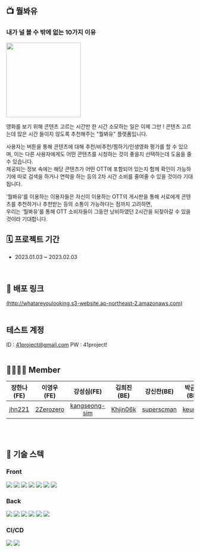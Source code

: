 ## :tv: 뭘봐유
### 내가 널 볼 수 밖에 없는 10가지 이유

<img src = https://i.postimg.cc/y6GbHprc/Green-Logo.png width = "200">

영화를 보기 위해 콘텐츠 고르는 시간만 한 시간 소모하는 일은 이제 그만 ! 콘텐츠 고르는데 많은 시간 들이지 않도록 추천해주는 "뭘봐유" 플랫폼입니다.


사용자는 버튼을 통해 콘텐츠에 대해 추천/비추천/찜하기/인생영화 평가를 할 수 있으며, 이는 다른 사용자에게도 어떤 콘텐츠를 시청하는 것이 좋을지 선택하는데 도움을 줄 수 있습니다.
<br/>제공되는 정보 속에는 해당 콘텐츠가 어떤 OTT에 포함되어 있는지 함께 확인이 가능하기에 따로 검색을 하거나 연락을 하는 등의 2차 시간 소비를 줄여줄 수 있을 것이라 기대됩니다.


‘뭘봐유’를 이용하는 이용자들은 자신이 이용하는 OTT의 게시판을 통해 서로에게 콘텐츠를 추천하거나 추천받는 등의 소통이 가능하다는 점까지 고려하면,<br>우리는 ‘뭘봐유’를 통해 OTT 소비자들이 그동안 낭비하였던 2시간을 되찾아갈 수 있을것이라 기대합니다.

## 🗓️ 프로젝트 기간
- 2023.01.03 ~ 2023.02.03
</br>

## :link: 배포 링크
[(http://whatareyoulooking.s3-website.ap-northeast-2.amazonaws.com)](http://whatareyoulooking.s3-website.ap-northeast-2.amazonaws.com)
</br></br>

##  테스트 계정
ID : 41project@gmail.com
PW : 41project!
</br></br>

## 👨‍👩‍👧‍👦 Member

| 장한나(FE) |  이영우 (FE) |  강성심(FE)  |  김희진(BE)  |  강신찬(BE) |  박금비(BE) |
| :-: | :-: |  :-: |  :-: |  :-: |  :-: |
| [jhn221](https://github.com/jhn221) | [2Zerozero](https://github.com/2Zerozero) | [kangseong-sim](https://github.com/kangseong-sim) | [Khjin06k](https://github.com/Khjin06k) | [superscman](https://github.com/superscman)| [keumbi](https://github.com/keumbi)

</br></br>
## :low_brightness: 기술 스텍
### Front

<img src="https://img.shields.io/badge/react-61DAFB?style=for-the-badge&logo=react&logoColor=black"> <img src="https://img.shields.io/badge/styledcomponents-DB7093?style=for-the-badge&logo=styledcomponents&logoColor=black"> <img src="https://img.shields.io/badge/React_Query-FF4154?style=for-the-badge&logo=React_Query&logoColor=white"> <img src="https://img.shields.io/badge/React_Router-CA4245?style=for-the-badge&logo=React_Router&logoColor=white"/> <img src="https://img.shields.io/badge/Axios-181717?style=for-the-badge&logo=Axios&logoColor=white"> <img src="https://img.shields.io/badge/html5-E34F26?style=for-the-badge&logo=html5&logoColor=white"> <img src="https://img.shields.io/badge/JavaScript-FFC000?style=for-the-badge&logo=JavaScript&logoColor=black"/> 

### Back

<img src="https://img.shields.io/badge/spring-6DB33F?style=for-the-badge&logo=spring&logoColor=white"/> <img src="https://img.shields.io/badge/springBoot-6DB33F?style=for-the-badge&logo=springBoot&logoColor=white"/> <img src="https://img.shields.io/badge/JAVA-F05032?style=for-the-badge&logo=JAVA&logoColor=white"/> <img src="https://img.shields.io/badge/MySQL-4479A1?style=for-the-badge&logo=MySQL&logoColor=white"/> <img src="https://img.shields.io/badge/Apache-D22128?style=for-the-badge&logo=Apache&logoColor=white"/> <img src="https://img.shields.io/badge/SpringSecurity-6DB33F?style=for-the-badge&logo=SpringSecurity&logoColor=white"/>


### CI/CD

  <img src="https://img.shields.io/badge/Amazon S3-569A31?style=for-the-badge&logo=Amazon S3&logoColor=white"/> <img src="https://img.shields.io/badge/Amazon EC2-FF9900?style=for-the-badge&logo=Amazon EC2&logoColor=white"/>
